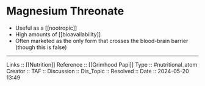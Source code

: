 # Magnesium Threonate

- Useful as a [[nootropic]]
- High amounts of [[bioavailability]]
- Often marketed as the only form that crosses the blood-brain barrier (though this is false)
---
Links :: [[Nutrition]]
Reference :: [[Grimhood Papi]]
Type :: #nutritional_atom
Creator ::
TAF ::
Discussion ::
Dis_Topic :: 
Resolved ::
Date :: 2024-05-20 13:49
